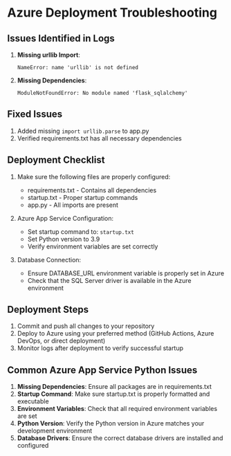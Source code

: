 # Azure Deployment Troubleshooting

## Issues Identified in Logs

1. **Missing urllib Import**:
   ```
   NameError: name 'urllib' is not defined
   ```

2. **Missing Dependencies**:
   ```
   ModuleNotFoundError: No module named 'flask_sqlalchemy'
   ```

## Fixed Issues

1. Added missing `import urllib.parse` to app.py
2. Verified requirements.txt has all necessary dependencies

## Deployment Checklist

1. Make sure the following files are properly configured:
   - requirements.txt - Contains all dependencies
   - startup.txt - Proper startup commands
   - app.py - All imports are present

2. Azure App Service Configuration:
   - Set startup command to: `startup.txt`
   - Set Python version to 3.9
   - Verify environment variables are set correctly

3. Database Connection:
   - Ensure DATABASE_URL environment variable is properly set in Azure
   - Check that the SQL Server driver is available in the Azure environment

## Deployment Steps

1. Commit and push all changes to your repository
2. Deploy to Azure using your preferred method (GitHub Actions, Azure DevOps, or direct deployment)
3. Monitor logs after deployment to verify successful startup

## Common Azure App Service Python Issues

1. **Missing Dependencies**: Ensure all packages are in requirements.txt
2. **Startup Command**: Make sure startup.txt is properly formatted and executable
3. **Environment Variables**: Check that all required environment variables are set
4. **Python Version**: Verify the Python version in Azure matches your development environment
5. **Database Drivers**: Ensure the correct database drivers are installed and configured
